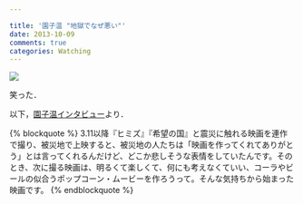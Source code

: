 ```yaml
---

title: '園子温 "地獄でなぜ悪い"'
date: 2013-10-09
comments: true
categories: Watching
---
```


<img src="/images/jigokude.jpg" class="image">


笑った．

以下，[園子温インタビュー](http://www.oricon.co.jp/entertainment/interview/page/706/)より．

{% blockquote %}
3.11以降『ヒミズ』『希望の国』と震災に触れる映画を連作で撮り、被災地で上映すると、被災地の人たちは「映画を作ってくれてありがとう」とは言ってくれるんだけど、どこか悲しそうな表情をしていたんです。そのとき、次に撮る映画は、明るくて楽しくて、何にも考えなくていい、コーラやビールの似合うポップコーン・ムービーを作ろうって。そんな気持ちから始まった映画です。
{% endblockquote %}


